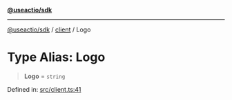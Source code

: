 [**@useactio/sdk**](../../README.md)

***

[@useactio/sdk](../../modules.md) / [client](../README.md) / Logo

# Type Alias: Logo

> **Logo** = `string`

Defined in: [src/client.ts:41](https://github.com/useactio/sdk/blob/05c3f60504530bc924eb1866a55e5825e99fa486/src/client.ts#L41)
